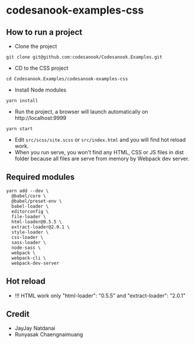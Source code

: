# codesanook-examples-css

## How to run a project
- Clone the project 
```
git clone git@github.com:codesanook/Codesanook.Examples.git
```

- CD to the CSS project
```
cd Codesanook.Examples/codesanook-examples-css
```

- Install Node modules
```
yarn install
``` 

- Run the project, a browser will launch automatically on http://localhost:9999
```
yarn start
```   
- Edit `src/scss/site.scss` or `src/index.html` and you will find hot reload work. 
- When you run serve, you won't find any HTML, CSS or JS files in dist folder because all files are serve from memory by Webpack dev server. 

## Required modules

```shell
yarn add --dev \
  @babel/core \
  @babel/preset-env \
  babel-loader \
  editorconfig \
  file-loader \
  html-loader@0.5.5 \
  extract-loader@2.0.1 \
  style-loader \
  css-loader \
  sass-loader \
  node-sass \
  webpack \
  webpack-cli \
  webpack-dev-server
```

## Hot reload
- !!! HTML work only "html-loader": "0.5.5" and "extract-loader": "2.0.1"

## Credit
- JayJay Natdanai
- Runyasak Chaengnaimuang
